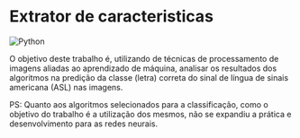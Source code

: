 # Extrator de caracteristicas

![Python](https://img.shields.io/badge/Python-3776AB?style=for-the-badge&logo=python&logoColor=white)

O objetivo deste trabalho é, utilizando de técnicas de processamento de imagens aliadas ao aprendizado de máquina, analisar os resultados dos algoritmos na predição da classe (letra) correta do sinal de língua de sinais americana (ASL) nas imagens.

PS: Quanto aos algoritmos selecionados para a classificação, como o objetivo do trabalho é a utilização dos mesmos, não se expandiu a prática e desenvolvimento para as redes neurais.


